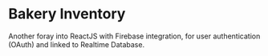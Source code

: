 # Bakery Inventory

Another foray into ReactJS with Firebase integration, for user authentication (OAuth) and linked to Realtime Database.
